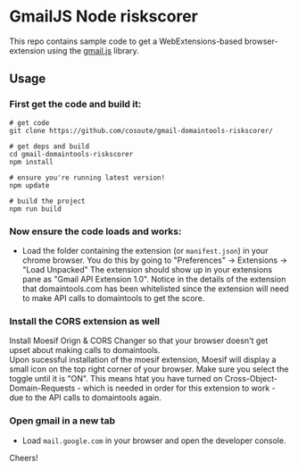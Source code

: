 
# GmailJS Node riskscorer

This repo contains sample code to get a WebExtensions-based
browser-extension using
the [gmail.js](https://github.com/KartikTalwar/gmail.js/) library.

## Usage

### First get the code and build it:

````
# get code
git clone https://github.com/cosoute/gmail-domaintools-riskscorer/

# get deps and build
cd gmail-domaintools-riskscorer
npm install

# ensure you're running latest version!
npm update

# build the project
npm run build
````

### Now ensure the code loads and works:

* Load the folder containing the extension (or `manifest.json`) in
your chrome browser.  You do this by going to "Preferences" -> Extensions -> "Load Unpacked"
The extension should show up in your extensions pane as "Gmail API Extension 1.0".  Notice in the details of the extension that domaintools.com has been whitelisted since the extension will need to make API calls to domaintools to get the score.

### Install the CORS extension as well
Install Moesif Orign & CORS Changer so that your browser doesn't get upset about making calls to domaintools.  
Upon sucessful installation of the moesif extension, Moesif will display a small icon on the top right corner of your browser.  Make sure you select the toggle until it is "ON".  This means htat you have turned on Cross-Object-Domain-Requests - which is needed in order for this extension to work - due to the API calls to domaintools again.


### Open gmail in a new tab
* Load `mail.google.com` in your browser and open the developer console.


Cheers!
